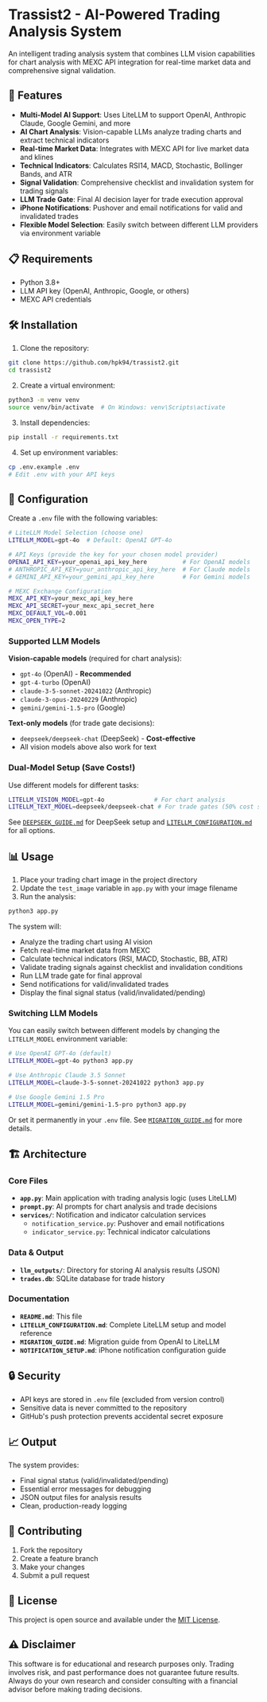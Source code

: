# Trassist2 - AI-Powered Trading Analysis System

An intelligent trading analysis system that combines LLM vision capabilities for chart analysis with MEXC API integration for real-time market data and comprehensive signal validation.

## 🚀 Features

- **Multi-Model AI Support**: Uses LiteLLM to support OpenAI, Anthropic Claude, Google Gemini, and more
- **AI Chart Analysis**: Vision-capable LLMs analyze trading charts and extract technical indicators
- **Real-time Market Data**: Integrates with MEXC API for live market data and klines
- **Technical Indicators**: Calculates RSI14, MACD, Stochastic, Bollinger Bands, and ATR
- **Signal Validation**: Comprehensive checklist and invalidation system for trading signals
- **LLM Trade Gate**: Final AI decision layer for trade execution approval
- **iPhone Notifications**: Pushover and email notifications for valid and invalidated trades
- **Flexible Model Selection**: Easily switch between different LLM providers via environment variable

## 📋 Requirements

- Python 3.8+
- LLM API key (OpenAI, Anthropic, Google, or others)
- MEXC API credentials

## 🛠️ Installation

1. Clone the repository:
```bash
git clone https://github.com/hpk94/trassist2.git
cd trassist2
```

2. Create a virtual environment:
```bash
python3 -m venv venv
source venv/bin/activate  # On Windows: venv\Scripts\activate
```

3. Install dependencies:
```bash
pip install -r requirements.txt
```

4. Set up environment variables:
```bash
cp .env.example .env
# Edit .env with your API keys
```

## 🔧 Configuration

Create a `.env` file with the following variables:
```bash
# LiteLLM Model Selection (choose one)
LITELLM_MODEL=gpt-4o  # Default: OpenAI GPT-4o

# API Keys (provide the key for your chosen model provider)
OPENAI_API_KEY=your_openai_api_key_here          # For OpenAI models
# ANTHROPIC_API_KEY=your_anthropic_api_key_here  # For Claude models
# GEMINI_API_KEY=your_gemini_api_key_here        # For Gemini models

# MEXC Exchange Configuration
MEXC_API_KEY=your_mexc_api_key_here
MEXC_API_SECRET=your_mexc_api_secret_here
MEXC_DEFAULT_VOL=0.001
MEXC_OPEN_TYPE=2
```

### Supported LLM Models

**Vision-capable models** (required for chart analysis):
- `gpt-4o` (OpenAI) - **Recommended**
- `gpt-4-turbo` (OpenAI)
- `claude-3-5-sonnet-20241022` (Anthropic)
- `claude-3-opus-20240229` (Anthropic)
- `gemini/gemini-1.5-pro` (Google)

**Text-only models** (for trade gate decisions):
- `deepseek/deepseek-chat` (DeepSeek) - **Cost-effective**
- All vision models above also work for text

### Dual-Model Setup (Save Costs!)

Use different models for different tasks:
```bash
LITELLM_VISION_MODEL=gpt-4o              # For chart analysis
LITELLM_TEXT_MODEL=deepseek/deepseek-chat # For trade gates (50% cost savings!)
```

See [`DEEPSEEK_GUIDE.md`](DEEPSEEK_GUIDE.md) for DeepSeek setup and [`LITELLM_CONFIGURATION.md`](LITELLM_CONFIGURATION.md) for all options.

## 📊 Usage

1. Place your trading chart image in the project directory
2. Update the `test_image` variable in `app.py` with your image filename
3. Run the analysis:
```bash
python3 app.py
```

The system will:
- Analyze the trading chart using AI vision
- Fetch real-time market data from MEXC
- Calculate technical indicators (RSI, MACD, Stochastic, BB, ATR)
- Validate trading signals against checklist and invalidation conditions
- Run LLM trade gate for final approval
- Send notifications for valid/invalidated trades
- Display the final signal status (valid/invalidated/pending)

### Switching LLM Models

You can easily switch between different models by changing the `LITELLM_MODEL` environment variable:

```bash
# Use OpenAI GPT-4o (default)
LITELLM_MODEL=gpt-4o python3 app.py

# Use Anthropic Claude 3.5 Sonnet
LITELLM_MODEL=claude-3-5-sonnet-20241022 python3 app.py

# Use Google Gemini 1.5 Pro
LITELLM_MODEL=gemini/gemini-1.5-pro python3 app.py
```

Or set it permanently in your `.env` file. See [`MIGRATION_GUIDE.md`](MIGRATION_GUIDE.md) for more details.

## 🏗️ Architecture

### Core Files
- **`app.py`**: Main application with trading analysis logic (uses LiteLLM)
- **`prompt.py`**: AI prompts for chart analysis and trade decisions
- **`services/`**: Notification and indicator calculation services
  - `notification_service.py`: Pushover and email notifications
  - `indicator_service.py`: Technical indicator calculations

### Data & Output
- **`llm_outputs/`**: Directory for storing AI analysis results (JSON)
- **`trades.db`**: SQLite database for trade history

### Documentation
- **`README.md`**: This file
- **`LITELLM_CONFIGURATION.md`**: Complete LiteLLM setup and model reference
- **`MIGRATION_GUIDE.md`**: Migration guide from OpenAI to LiteLLM
- **`NOTIFICATION_SETUP.md`**: iPhone notification configuration guide

## 🔒 Security

- API keys are stored in `.env` file (excluded from version control)
- Sensitive data is never committed to the repository
- GitHub's push protection prevents accidental secret exposure

## 📈 Output

The system provides:
- Final signal status (valid/invalidated/pending)
- Essential error messages for debugging
- JSON output files for analysis results
- Clean, production-ready logging

## 🤝 Contributing

1. Fork the repository
2. Create a feature branch
3. Make your changes
4. Submit a pull request

## 📄 License

This project is open source and available under the [MIT License](LICENSE).

## ⚠️ Disclaimer

This software is for educational and research purposes only. Trading involves risk, and past performance does not guarantee future results. Always do your own research and consider consulting with a financial advisor before making trading decisions.
